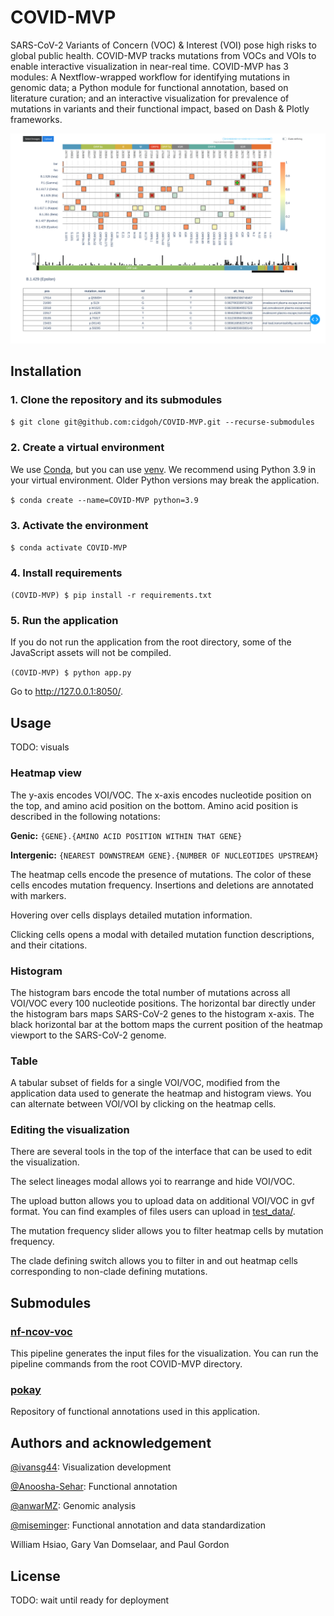 # COVID-MVP

SARS-CoV-2 Variants of Concern (VOC) & Interest (VOI) pose high risks to global
public health. COVID-MVP tracks mutations from VOCs and VOIs to enable
interactive visualization in near-real time. COVID-MVP has 3 modules: A
Nextflow-wrapped workflow for identifying mutations in genomic data; a Python
module for functional annotation, based on literature curation; and an
interactive visualization for prevalence of mutations in variants and their
functional impact, based on Dash & Plotly frameworks.

![app_interface]

[app_interface]: screenshots/app_interface.png

## Installation

### 1. Clone the repository and its submodules

`$ git clone git@github.com:cidgoh/COVID-MVP.git --recurse-submodules`

### 2. Create a virtual environment

We use [Conda][conda], but you can use [venv][venv]. We
recommend using Python 3.9 in your virtual environment. Older Python versions
may break the application.

[conda]: https://docs.conda.io/en/latest/
[venv]: https://docs.python.org/3/library/venv.html

`$ conda create --name=COVID-MVP python=3.9`

### 3. Activate the environment

`$ conda activate COVID-MVP`

### 4. Install requirements

`(COVID-MVP) $ pip install -r requirements.txt`

### 5. Run the application

If you do not run the application from the root directory,
some of the JavaScript assets will not be compiled.

`(COVID-MVP) $ python app.py`

Go to http://127.0.0.1:8050/.

## Usage

TODO: visuals

### Heatmap view

The y-axis encodes VOI/VOC. The x-axis encodes nucleotide position on the top,
and amino acid position on the bottom. Amino acid position is described in the
following notations:

**Genic:** `{GENE}.{AMINO ACID POSITION WITHIN THAT GENE}`

**Intergenic:** `{NEAREST DOWNSTREAM GENE}.{NUMBER OF NUCLEOTIDES UPSTREAM}`

The heatmap cells encode the presence of mutations. The color of these cells
encodes mutation frequency. Insertions and deletions are annotated with markers.

Hovering over cells displays detailed mutation information.

Clicking cells opens a modal with detailed mutation function descriptions, and
their citations.

### Histogram

The histogram bars encode the total number of mutations across all VOI/VOC every
100 nucleotide positions. The horizontal bar directly under the histogram bars
maps SARS-CoV-2 genes to the histogram x-axis. The black horizontal bar at the
bottom maps the current position of the heatmap viewport to the SARS-CoV-2
genome.

### Table

A tabular subset of fields for a single VOI/VOC, modified from the application
data used to generate the heatmap and histogram views. You can alternate between
VOI/VOI by clicking on the heatmap cells.

### Editing the visualization

There are several tools in the top of the interface that can be used to edit the
visualization.

The select lineages modal allows yoi to rearrange and hide VOI/VOC.

The upload button allows you to upload data on additional VOI/VOC in gvf format.
You can find examples of files users can upload in [test_data/][3].

[3]: test_data/

The mutation frequency slider allows you to filter heatmap cells by mutation
frequency.

The clade defining switch allows you to filter in and out heatmap cells
corresponding to non-clade defining mutations.

## Submodules

### [nf-ncov-voc][nf-ncov-voc]

This pipeline generates the input files for the visualization. You can run the
pipeline commands from the root COVID-MVP directory.

### [pokay][pokay]

Repository of functional annotations used in this application.

[nf-ncov-voc]: https://github.com/cidgoh/nf-ncov-voc/
[pokay]: https://github.com/nodrogluap/pokay/

## Authors and acknowledgement

[@ivansg44][ivan]: Visualization development

[@Anoosha-Sehar][anoosha]: Functional annotation

[@anwarMZ][zohaib]: Genomic analysis

[@miseminger][madeline]: Functional annotation and data standardization

[ivan]: https://github.com/ivansg44
[anoosha]: https://github.com/Anoosha-Sehar
[zohaib]: https://github.com/anwarMZ
[madeline]: https://github.com/miseminger

William Hsiao, Gary Van Domselaar, and Paul Gordon

## License

TODO: wait until ready for deployment
